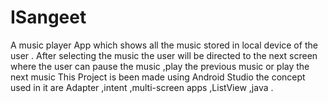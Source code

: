 # ISangeet
A music player App which shows all the music stored in local device of the user . After selecting the music the user will be directed to the next screen where the user can pause the music ,play the previous music or play the next music 
This Project is been made using Android Studio the concept used in it are Adapter ,intent ,multi-screen apps ,ListView ,java  .
